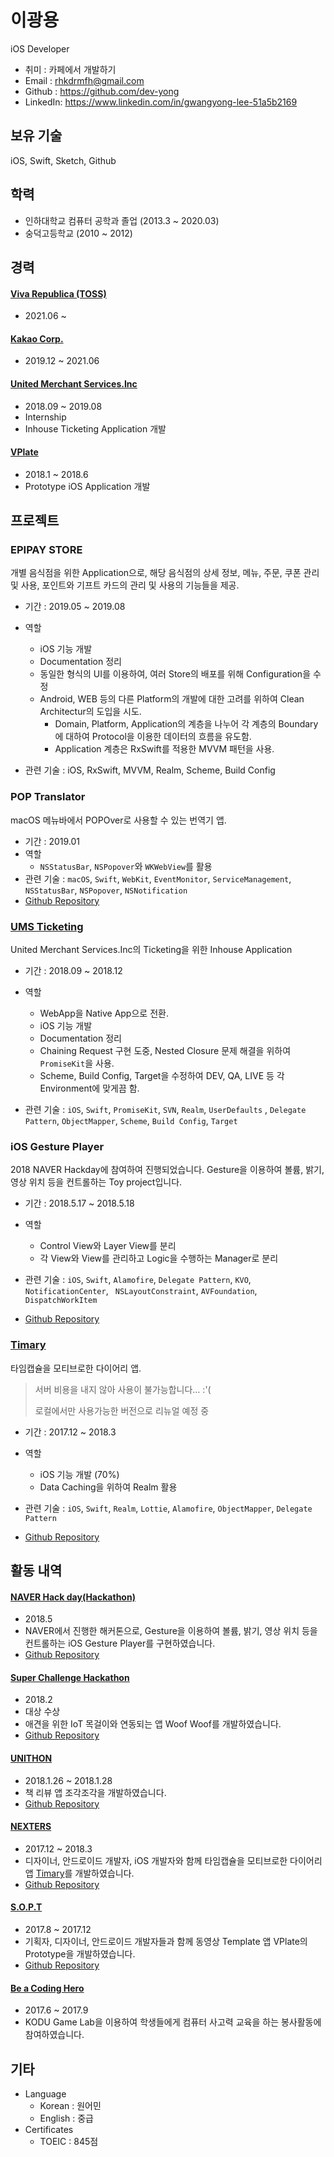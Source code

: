 # 이광용

iOS Developer

- 취미 : 카페에서 개발하기
- Email : rhkdrmfh@gmail.com
- Github : https://github.com/dev-yong
- LinkedIn: https://www.linkedin.com/in/gwangyong-lee-51a5b2169

## 보유 기술

iOS, Swift, Sketch, Github

## 학력

- 인하대학교 컴퓨터 공학과 졸업 (2013.3 ~ 2020.03)
- 숭덕고등학교 (2010 ~ 2012)

## 경력

#### [Viva Republica (TOSS)](https://toss.im/)

  - 2021.06 ~


#### [Kakao Corp.](https://www.kakaocorp.com)

  - 2019.12 ~ 2021.06

#### [United Merchant Services.Inc ](http://www.unitedmerchant.com)

  - 2018.09 ~ 2019.08
  - Internship
  - Inhouse Ticketing Application 개발

#### [VPlate](https://www.vplate.io)

  - 2018.1 ~ 2018.6
  - Prototype iOS Application 개발

## 프로젝트

### EPIPAY STORE

개별 음식점을 위한 Application으로, 해당 음식점의 상세 정보, 메뉴, 주문, 쿠폰 관리 및 사용, 포인트와 기프트 카드의 관리 및 사용의 기능들을 제공.

- 기간 : 2019.05 ~ 2019.08
- 역할
  - iOS 기능 개발
  - Documentation 정리
  - 동일한 형식의 UI를 이용하여, 여러 Store의 배포를 위해 Configuration을 수정
  - Android, WEB 등의 다른 Platform의 개발에 대한 고려를 위하여 Clean Architectur의 도입을 시도.
    - Domain, Platform, Application의 계층을 나누어 각 계층의 Boundary에 대하여 Protocol을 이용한 데이터의 흐름을 유도함.
    - Application 계층은 RxSwift를 적용한 MVVM 패턴을 사용.

- 관련 기술 : iOS, RxSwift, MVVM, Realm, Scheme, Build Config

### POP Translator

macOS 메뉴바에서 POPOver로 사용할 수 있는 번역기 앱.

- 기간 : 2019.01
- 역할 
  - `NSStatusBar`, `NSPopover`와 `WKWebView`를  활용
- 관련 기술 : `macOS`, `Swift`, `WebKit`, `EventMonitor`, `ServiceManagement`, `NSStatusBar`, `NSPopover`, `NSNotification`
- [Github Repository](https://github.com/LeeGwangYong/POP-Translator)

### [UMS Ticketing](https://itunes.apple.com/us/app/ums-employee/id1450179576?mt=8) 

United Merchant Services.Inc의 Ticketing을 위한 Inhouse Application

- 기간 : 2018.09 ~ 2018.12

- 역할 
  - WebApp을 Native App으로 전환. 
  - iOS 기능 개발
  - Documentation 정리
  - Chaining Request 구현 도중, Nested Closure 문제 해결을 위하여 `PromiseKit`을 사용.
  - Scheme, Build Config, Target을 수정하여 DEV, QA, LIVE 등 각 Environment에 맞게끔 함.

- 관련 기술 : `iOS`, `Swift`, `PromiseKit`, `SVN`, `Realm`, `UserDefaults` , `Delegate Pattern`,  `ObjectMapper`, `Scheme`, `Build Config`, `Target`

### iOS Gesture Player

2018 NAVER Hackday에 참여하여 진행되었습니다. Gesture을 이용하여 볼륨, 밝기, 영상 위치 등을 컨트롤하는 Toy project입니다.

- 기간 : 2018.5.17 ~ 2018.5.18

- 역할
  - Control View와 Layer View를 분리
  - 각 View와 View를 관리하고 Logic을 수행하는 Manager로 분리

- 관련 기술 : `iOS`, `Swift`, `Alamofire`, `Delegate Pattern`, `KVO`, `NotificationCenter`, ` NSLayoutConstraint`, `AVFoundation`, `DispatchWorkItem`

- [Github Repository](https://github.com/LeeGwangYong/iOS-GesturePlayer)

### [Timary](https://itunes.apple.com/kr/app/timary/id1357941605?mt=8)

타임캡슐을 모티브로한 다이어리 앱.

> 서버 비용을 내지 않아 사용이 불가능합니다… :'(
>
> 로컬에서만 사용가능한 버전으로 리뉴얼 예정 중

- 기간 : 2017.12 ~ 2018.3

- 역할
  - iOS 기능 개발 (70%)
  - Data Caching을 위하여 Realm 활용

- 관련 기술 : `iOS`, `Swift`, `Realm`, `Lottie`, `Alamofire`,  `ObjectMapper`, `Delegate Pattern`

- [Github Repository](https://github.com/LeeGwangYong/Diary)

## 활동 내역

#### [NAVER Hack day(Hackathon)](https://d2.naver.com/news/5277651)

- 2018.5
- NAVER에서 진행한 해커톤으로, Gesture을 이용하여 볼륨, 밝기, 영상 위치 등을 컨트롤하는 iOS Gesture Player를 구현하였습니다. 
- [Github Repository](https://github.com/LeeGwangYong/iOS-GesturePlayer)

#### [Super Challenge Hackathon](https://www.jobaba.net/evtIfo/dtl.do?seq=7202&sn=3)

- 2018.2
- 대상 수상
- 애견을 위한 IoT 목걸이와 연동되는 앱 Woof Woof를 개발하였습니다. 
- [Github Repository](https://github.com/LeeGwangYong/WOOFWOOF)

#### [UNITHON](https://www.facebook.com/unithonWithU/)

- 2018.1.26 ~ 2018.1.28
- 책 리뷰 앱 조각조각을 개발하였습니다. 
- [Github Repository](https://github.com/LeeGwangYong/UNITON)

#### [NEXTERS](http://teamnexters.com)

- 2017.12 ~ 2018.3
- 디자이너, 안드로이드 개발자, iOS 개발자와 함께 타임캡슐을 모티브로한 다이어리 앱 [Timary](https://itunes.apple.com/kr/app/timary/id1357941605?mt=8)를 개발하였습니다. 
- [Github Repository](https://github.com/LeeGwangYong/Diary)

#### [S.O.P.T](http://sopt.org/wp/)

- 2017.8 ~ 2017.12
- 기획자, 디자이너, 안드로이드 개발자들과 함께 동영상 Template 앱 VPlate의 Prototype을 개발하였습니다. 
- [Github Repository](https://github.com/LeeGwangYong/VPLATE)

#### [Be a Coding Hero](http://www.jakorea.org/front/community/user/noticeview.do?seq=699&pseq=&searchText=be+a+coding&cPage=1&flag=&navDepth1=1&navDepth2=1&board_subtype=)

- 2017.6 ~ 2017.9
- KODU Game Lab을 이용하여 학생들에게 컴퓨터 사고력 교육을 하는 봉사활동에 참여하였습니다.

## 기타

- Language
  - Korean : 원어민
  - English : 중급
- Certificates
  - TOEIC : 845점
